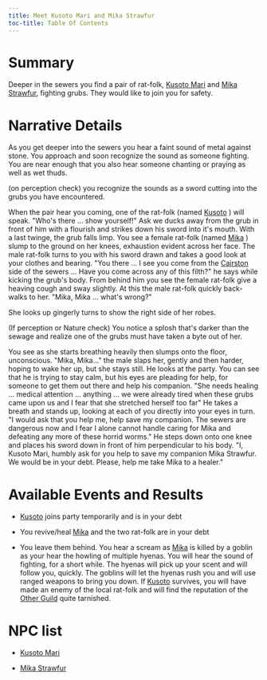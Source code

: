```yaml
---
title: Meet Kusoto Mari and Mika Strawfur
toc-title: Table Of Contents
---
```


# Summary

Deeper in the sewers you find a pair of rat-folk, [Kusoto Mari](../characters/kusoto-mari.md) and [Mika Strawfur](../characters/mika-strawfur.md), fighting grubs. They would like to join you for safety.

# Narrative Details

As you get deeper into the sewers you hear a faint sound of metal against stone. You approach and soon recognize the sound as someone fighting. You are near enough that you also hear someone chanting or praying as well as wet thuds. 

(on perception check) you recognize the sounds as a sword cutting into the grubs you have encountered.

When the pair hear you coming, one of the rat-folk (named [Kusoto](../characters/kusoto-mari.md) ) will speak. "Who's there ... show yourself!" Ask we ducks away from the grub in front of him with a flourish and strikes down his sword into it's mouth. With a last twinge, the grub falls limp.  You see a female rat-folk (named [Mika](../characters/mika-strawfur.md) ) slump to the ground on her knees, exhaustion evident across her face. The male rat-folk turns to you with his sword drawn and takes a good look at your clothes and bearing. "You there ... I see you come from the [Cairston](../places/cairston.md) side of the sewers ... Have you come across any of this filth?" he says while kicking the grub's body. From behind him you see the female rat-folk give a heaving cough and sway slightly. At this the male rat-folk quickly back-walks to her. "Mika, Mika ... what's wrong?"

She looks up gingerly turns to show the right side of her robes.

(If perception or Nature check) You notice a splosh that's darker than the sewage and realize one of the grubs must have taken a byte out of her.

You see as she starts breathing heavily then slumps onto the floor, unconscious. "Mika, Mika..." the male slaps her, gently and then harder, hoping to wake her up, but she stays still. He looks at the party. You can see that he is trying to stay calm, but his eyes are pleading for help, for someone to get them out there and help his companion. "She needs healing ... medical attention ... anything ... we were already tired when these grubs came upon us and I fear that she stretched herself too far" He takes a breath and stands up, looking at each of you directly into your eyes in turn. "I would ask that you help me, help save my companion. The sewers are dangerous now and I fear I alone cannot handle caring for Mika and defeating any more of these horrid worms." He steps down onto one knee and places his sword down in front of him perpendicular to his body. "I, Kusoto Mari, humbly ask for you help to save my companion Mika Strawfur. We would be in your debt. Please, help me take Mika to a healer."

# Available Events and Results

- [Kusoto](../characters/kusoto-mari.md) joins party temporarily and is in your debt

- You revive/heal [Mika](../characters/mika-strawfur.md) and the two rat-folk are in your debt

- You leave them behind. You hear a scream as [Mika](../characters/mika-strawfur.md) is killed by a goblin as your hear the howling of multiple hyenas. You will hear the sound of fighting, for a short while. The hyenas will pick up your scent and will follow you, quickly. The goblins will let the hyenas rush you and will use ranged weapons to bring you down. If [Kusoto](../characters/kusoto-mari.md) survives, you will have made an enemy of the local rat-folk and will find the reputation of the [Other Guild](../places/other-guild.md) quite tarnished.

# NPC list

- [Kusoto Mari](../characters/kusoto-mari.md)

- [Mika Strawfur](../characters/mika-strawfur.md)


<!--  LocalWords:  Kusoto Mika Strawfur Cairston
 -->
